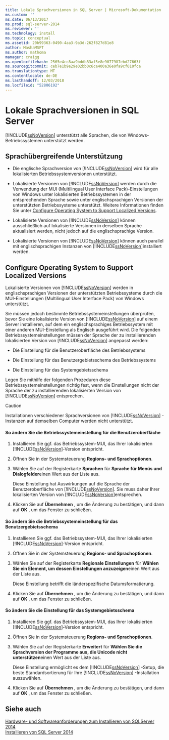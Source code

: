 ```yaml
---
title: Lokale Sprachversionen in SQL Server | Microsoft-Dokumentation
ms.custom: ''
ms.date: 06/13/2017
ms.prod: sql-server-2014
ms.reviewer: ''
ms.technology: install
ms.topic: conceptual
ms.assetid: 20b99363-0490-4aa3-9a3d-262f827d81e8
author: MashaMSFT
ms.author: mathoma
manager: craigg
ms.openlocfilehash: 2565e4cc8aa9bddb83af5e8e9077987ebd27663f
ms.sourcegitcommit: ceb7e1b9e29e02bb0c6ca400a36e0fa9cf010fca
ms.translationtype: MT
ms.contentlocale: de-DE
ms.lasthandoff: 12/03/2018
ms.locfileid: "52806192"
---
```

# <a name="local-language-versions-in-sql-server"></a>Lokale Sprachversionen in SQL Server
  [!INCLUDE[ssNoVersion](../../includes/ssnoversion-md.md)] unterstützt alle Sprachen, die von Windows-Betriebssystemen unterstützt werden.  
  
## <a name="cross-language-support"></a>Sprachübergreifende Unterstützung  
  
-   Die englische Sprachversion von [!INCLUDE[ssNoVersion](../../includes/ssnoversion-md.md)] wird für alle lokalisierten Betriebssystemversionen unterstützt.  
  
-   Lokalisierte Versionen von [!INCLUDE[ssNoVersion](../../includes/ssnoversion-md.md)] werden durch die Verwendung der MUI (Multilingual User Interface Pack)-Einstellungen von Windows unter lokalisierten Betriebssystemen in der entsprechenden Sprache sowie unter englischsprachigen Versionen der unterstützten Betriebssysteme unterstützt. Weitere Informationen finden Sie unter [Configure Operating System to Support Localized Versions](../../../2014/sql-server/install/local-language-versions-in-sql-server.md#BK_ConfigureOS).  
  
-   Lokalisierte Versionen von [!INCLUDE[ssNoVersion](../../includes/ssnoversion-md.md)] können ausschließlich auf lokalisierte Versionen in derselben Sprache aktualisiert werden, nicht jedoch auf die englischsprachige Version.  
  
-   Lokalisierte Versionen von [!INCLUDE[ssNoVersion](../../includes/ssnoversion-md.md)] können auch parallel mit englischsprachigen Instanzen von [!INCLUDE[ssNoVersion](../../includes/ssnoversion-md.md)]installiert werden.  
  
##  <a name="BK_ConfigureOS"></a> Configure Operating System to Support Localized Versions  
 Lokalisierte Versionen von [!INCLUDE[ssNoVersion](../../includes/ssnoversion-md.md)] werden in englischsprachigen Versionen der unterstützten Betriebssysteme durch die MUI-Einstellungen (Multilingual User Interface Pack) von Windows unterstützt.  
  
 Sie müssen jedoch bestimmte Betriebssystemeinstellungen überprüfen, bevor Sie eine lokalisierte Version von [!INCLUDE[ssNoVersion](../../includes/ssnoversion-md.md)] auf einem Server installieren, auf dem ein englischsprachiges Betriebssystem mit einer anderen MUI-Einstellung als Englisch ausgeführt wird. Die folgenden Betriebssystemeinstellungen müssen der Sprache der zu installierenden lokalisierten Version von [!INCLUDE[ssNoVersion](../../includes/ssnoversion-md.md)] angepasst werden:  
  
-   Die Einstellung für die Benutzeroberfläche des Betriebssystems  
  
-   Die Einstellung für das Benutzergebietsschema des Betriebssystems  
  
-   Die Einstellung für das Systemgebietsschema  
  
 Legen Sie mithilfe der folgenden Prozeduren diese Betriebssystemeinstellungen richtig fest, wenn die Einstellungen nicht der Sprache der zu installierenden lokalisierten Version von [!INCLUDE[ssNoVersion](../../includes/ssnoversion-md.md)] entsprechen.  
  
> [!CAUTION]  
>  Installationen verschiedener Sprachversionen von [!INCLUDE[ssNoVersion](../../includes/ssnoversion-md.md)] -Instanzen auf demselben Computer werden nicht unterstützt.  
  
#### <a name="to-change-the-operating-system-user-interface-setting"></a>So ändern Sie die Betriebssystemeinstellung für die Benutzeroberfläche  
  
1.  Installieren Sie ggf. das Betriebssystem-MUI, das Ihrer lokalisierten [!INCLUDE[ssNoVersion](../../includes/ssnoversion-md.md)]-Version entspricht.  
  
2.  Öffnen Sie in der Systemsteuerung **Regions- und Sprachoptionen**.  
  
3.  Wählen Sie auf der Registerkarte **Sprachen** für **Sprache für Menüs und Dialogfelder**einen Wert aus der Liste aus.  
  
     Diese Einstellung hat Auswirkungen auf die Sprache der Benutzeroberfläche von [!INCLUDE[ssNoVersion](../../includes/ssnoversion-md.md)]. Sie muss daher Ihrer lokalisierten Version von [!INCLUDE[ssNoVersion](../../includes/ssnoversion-md.md)]entsprechen.  
  
4.  Klicken Sie auf **Übernehmen** , um die Änderung zu bestätigen, und dann auf **OK** , um das Fenster zu schließen.  
  
#### <a name="to-change-the-operating-system-user-locale-setting"></a>So ändern Sie die Betriebssystemeinstellung für das Benutzergebietsschema  
  
1.  Installieren Sie ggf. das Betriebssystem-MUI, das Ihrer lokalisierten [!INCLUDE[ssNoVersion](../../includes/ssnoversion-md.md)]-Version entspricht.  
  
2.  Öffnen Sie in der Systemsteuerung **Regions- und Sprachoptionen**.  
  
3.  Wählen Sie auf der Registerkarte **Regionale Einstellungen** für **Wählen Sie ein Element, um dessen Einstellungen anzuzeigen**einen Wert aus der Liste aus.  
  
     Diese Einstellung betrifft die länderspezifische Datumsformatierung.  
  
4.  Klicken Sie auf **Übernehmen** , um die Änderung zu bestätigen, und dann auf **OK** , um das Fenster zu schließen.  
  
#### <a name="to-change-the-system-locale-setting"></a>So ändern Sie die Einstellung für das Systemgebietsschema  
  
1.  Installieren Sie ggf. das Betriebssystem-MUI, das Ihrer lokalisierten [!INCLUDE[ssNoVersion](../../includes/ssnoversion-md.md)]-Version entspricht.  
  
2.  Öffnen Sie in der Systemsteuerung **Regions- und Sprachoptionen**.  
  
3.  Wählen Sie auf der Registerkarte **Erweitert** für **Wählen Sie die Sprachversion der Programme aus, die Unicode nicht unterstützen**einen Wert aus der Liste aus.  
  
     Diese Einstellung ermöglicht es dem [!INCLUDE[ssNoVersion](../../includes/ssnoversion-md.md)] -Setup, die beste Standardsortierung für Ihre [!INCLUDE[ssNoVersion](../../includes/ssnoversion-md.md)] -Installation auszuwählen.  
  
4.  Klicken Sie auf **Übernehmen** , um die Änderung zu bestätigen, und dann auf **OK** , um das Fenster zu schließen.  
  
## <a name="see-also"></a>Siehe auch  
 [Hardware- und Softwareanforderungen zum Installieren von SQLServer 2014](hardware-and-software-requirements-for-installing-sql-server.md)   
 [Installieren von SQL Server 2014](../../database-engine/install-windows/install-sql-server.md)  
  
  
